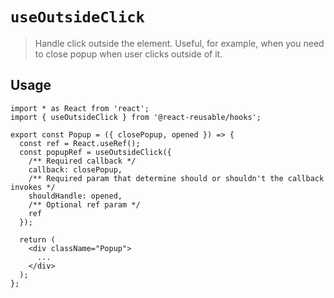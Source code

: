 # `useOutsideClick`

> Handle click outside the element. Useful, for example, when you need to close popup when user clicks outside of it.

## Usage

```
import * as React from 'react';
import { useOutsideClick } from '@react-reusable/hooks';

export const Popup = ({ closePopup, opened }) => {
  const ref = React.useRef();
  const popupRef = useOutsideClick({
    /** Required callback */
    callback: closePopup,
    /** Required param that determine should or shouldn't the callback invokes */
    shouldHandle: opened,
    /** Optional ref param */
    ref
  });

  return (
    <div className="Popup">
      ...
    </div>
  );
};
```
